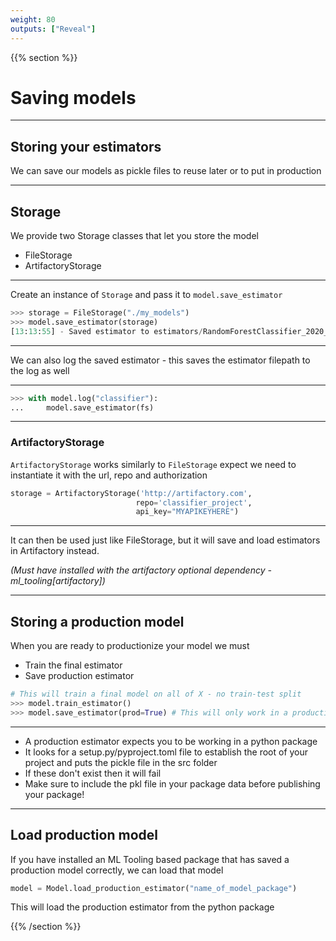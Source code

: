 ```yaml
---
weight: 80
outputs: ["Reveal"]
---
```


{{% section %}}

# Saving models

---

## Storing your estimators

We can save our models as pickle files to reuse later or to put in production

---

## Storage

We provide two Storage classes that let you store the model

- FileStorage
- ArtifactoryStorage


---
Create an instance of `Storage` and pass it to `model.save_estimator`

```python
>>> storage = FileStorage("./my_models")
>>> model.save_estimator(storage)
[13:13:55] - Saved estimator to estimators/RandomForestClassifier_2020_08_07_13_13_55_137029.pkl
```

---

We can also log the saved estimator - this saves the estimator filepath to the log as well

---

```python
>>> with model.log("classifier"):
...     model.save_estimator(fs)
```

---

### ArtifactoryStorage

`ArtifactoryStorage` works similarly to `FileStorage` expect we need to instantiate it with the url, repo and authorization

```python
storage = ArtifactoryStorage('http://artifactory.com',
                            repo='classifier_project',
                            api_key="MYAPIKEYHERE")
```

---

It can then be used just like FileStorage, but it will save and load estimators in Artifactory instead.

*(Must have installed with the artifactory optional dependency - ml_tooling[artifactory])*

---

## Storing a production model

When you are ready to productionize your model we must

- Train the final estimator
- Save production estimator

```python
# This will train a final model on all of X - no train-test split
>>> model.train_estimator()
>>> model.save_estimator(prod=True) # This will only work in a production package setting!
```

---

<ul>
<li>A production estimator expects you to be working in a python package</li>
<li class="fragment">It looks for a setup.py/pyproject.toml file to establish the root of your project and puts the pickle file in the src folder</li>
<li class="fragment">If these don't exist then it will fail</li>
<li class="fragment">Make sure to include the pkl file in your package data before publishing your package!</li>
</ul>

---

## Load production model

If you have installed an ML Tooling based package that has saved a production model correctly, we can load that model

```python
model = Model.load_production_estimator("name_of_model_package")
```

This will load the production estimator from the python package

{{% /section %}}
